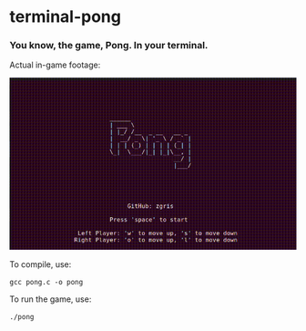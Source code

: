 # terminal-pong
### You know, the game, Pong. In your terminal.

Actual in-game footage:

![Real in-game footage](gameplay-pong.gif)




To compile, use:

    gcc pong.c -o pong



To run the game, use:

    ./pong

